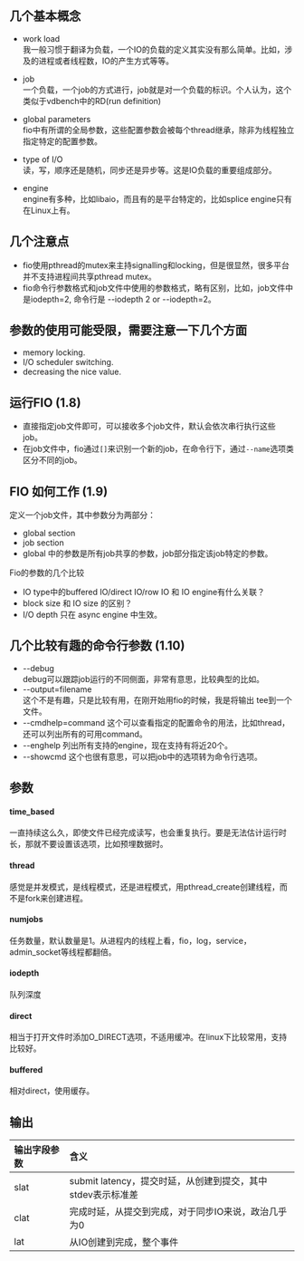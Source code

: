 ## 几个基本概念
* work load  
我一般习惯于翻译为负载，一个IO的负载的定义其实没有那么简单。比如，涉及的进程或者线程数，IO的产生方式等等。

* job  
一个负载，一个job的方式进行，job就是对一个负载的标识。个人认为，这个类似于vdbench中的RD(run definition)

* global parameters  
fio中有所谓的全局参数，这些配置参数会被每个thread继承，除非为线程独立指定特定的配置参数。

* type of I/O  
读，写，顺序还是随机，同步还是异步等。这是IO负载的重要组成部分。

* engine  
engine有多种，比如libaio，而且有的是平台特定的，比如splice engine只有在Linux上有。

## 几个注意点
* fio使用pthread的mutex来主持signalling和locking，但是很显然，很多平台并不支持进程间共享pthread mutex。
* fio命令行参数格式和job文件中使用的参数格式，略有区别，比如，job文件中是iodepth=2, 命令行是 --iodepth 2 or --iodepth=2。

## 参数的使用可能受限，需要注意一下几个方面
* memory locking.
* I/O scheduler switching.
* decreasing the nice value.

## 运行FIO (1.8)
* 直接指定job文件即可，可以接收多个job文件，默认会依次串行执行这些job。
* 在job文件中，fio通过`[]`来识别一个新的job，在命令行下，通过`--name`选项类区分不同的job。

## FIO 如何工作 (1.9)
定义一个job文件，其中参数分为两部分：
* global section 
* job section
* global 中的参数是所有job共享的参数，job部分指定该job特定的参数。

Fio的参数的几个比较
* IO type中的buffered  IO/direct IO/row IO 和 IO engine有什么关联？
* block size 和 IO size 的区别？
* I/O depth 只在 async engine 中生效。

## 几个比较有趣的命令行参数 (1.10)
* --debug  
debug可以跟踪job运行的不同侧面，非常有意思，比较典型的比如。
* --output=filename  
这个不是有趣，只是比较有用，在刚开始用fio的时候，我是将输出 tee到一个文件。
* --cmdhelp=command
这个可以查看指定的配置命令的用法，比如thread，还可以列出所有的可用command。
* --enghelp
列出所有支持的engine，现在支持有将近20个。
* --showcmd
这个也很有意思，可以把job中的选项转为命令行选项。

## 参数
#### time_based
一直持续这么久，即使文件已经完成读写，也会重复执行。要是无法估计运行时长，那就不要设置该选项，比如预埋数据时。

#### thread
感觉是并发模式，是线程模式，还是进程模式，用pthread_create创建线程，而不是fork来创建进程。

#### numjobs
任务数量，默认数量是1。从进程内的线程上看，fio，log，service，admin_socket等线程都翻倍。

#### iodepth
队列深度

#### direct
相当于打开文件时添加O_DIRECT选项，不适用缓冲。在linux下比较常用，支持比较好。

#### buffered
相对direct，使用缓存。

## 输出
|输出字段参数|含义|
|:-|:-|
|slat|submit latency，提交时延，从创建到提交，其中stdev表示标准差|
|clat|完成时延，从提交到完成，对于同步IO来说，政治几乎为0|
|lat|从IO创建到完成，整个事件|

